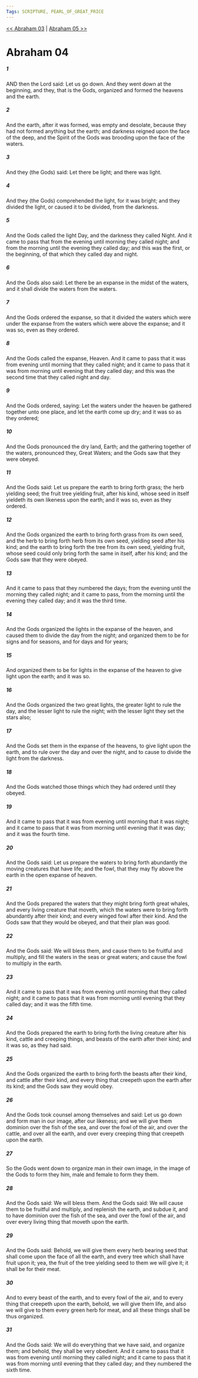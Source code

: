 ```yaml
---
Tags: SCRIPTURE, PEARL_OF_GREAT_PRICE
---
```


[<< Abraham 03](PEARL_OF_GREAT_PRICE/02_Abraham/Abraham_03.md) | [Abraham 05 >>](PEARL_OF_GREAT_PRICE/02_Abraham/Abraham_05.md)

# Abraham 04

##### 1

AND then the Lord said: Let us go down. And they went down at the beginning, and they, that is the Gods, organized and formed the heavens and the earth.

##### 2

And the earth, after it was formed, was empty and desolate, because they had not formed anything but the earth; and darkness reigned upon the face of the deep, and the Spirit of the Gods was brooding upon the face of the waters.

##### 3

And they (the Gods) said: Let there be light; and there was light.

##### 4

And they (the Gods) comprehended the light, for it was bright; and they divided the light, or caused it to be divided, from the darkness.

##### 5

And the Gods called the light Day, and the darkness they called Night. And it came to pass that from the evening until morning they called night; and from the morning until the evening they called day; and this was the first, or the beginning, of that which they called day and night.

##### 6

And the Gods also said: Let there be an expanse in the midst of the waters, and it shall divide the waters from the waters.

##### 7

And the Gods ordered the expanse, so that it divided the waters which were under the expanse from the waters which were above the expanse; and it was so, even as they ordered.

##### 8

And the Gods called the expanse, Heaven. And it came to pass that it was from evening until morning that they called night; and it came to pass that it was from morning until evening that they called day; and this was the second time that they called night and day.

##### 9

And the Gods ordered, saying: Let the waters under the heaven be gathered together unto one place, and let the earth come up dry; and it was so as they ordered;

##### 10

And the Gods pronounced the dry land, Earth; and the gathering together of the waters, pronounced they, Great Waters; and the Gods saw that they were obeyed.

##### 11

And the Gods said: Let us prepare the earth to bring forth grass; the herb yielding seed; the fruit tree yielding fruit, after his kind, whose seed in itself yieldeth its own likeness upon the earth; and it was so, even as they ordered.

##### 12

And the Gods organized the earth to bring forth grass from its own seed, and the herb to bring forth herb from its own seed, yielding seed after his kind; and the earth to bring forth the tree from its own seed, yielding fruit, whose seed could only bring forth the same in itself, after his kind; and the Gods saw that they were obeyed.

##### 13

And it came to pass that they numbered the days; from the evening until the morning they called night; and it came to pass, from the morning until the evening they called day; and it was the third time.

##### 14

And the Gods organized the lights in the expanse of the heaven, and caused them to divide the day from the night; and organized them to be for signs and for seasons, and for days and for years;

##### 15

And organized them to be for lights in the expanse of the heaven to give light upon the earth; and it was so.

##### 16

And the Gods organized the two great lights, the greater light to rule the day, and the lesser light to rule the night; with the lesser light they set the stars also;

##### 17

And the Gods set them in the expanse of the heavens, to give light upon the earth, and to rule over the day and over the night, and to cause to divide the light from the darkness.

##### 18

And the Gods watched those things which they had ordered until they obeyed.

##### 19

And it came to pass that it was from evening until morning that it was night; and it came to pass that it was from morning until evening that it was day; and it was the fourth time.

##### 20

And the Gods said: Let us prepare the waters to bring forth abundantly the moving creatures that have life; and the fowl, that they may fly above the earth in the open expanse of heaven.

##### 21

And the Gods prepared the waters that they might bring forth great whales, and every living creature that moveth, which the waters were to bring forth abundantly after their kind; and every winged fowl after their kind. And the Gods saw that they would be obeyed, and that their plan was good.

##### 22

And the Gods said: We will bless them, and cause them to be fruitful and multiply, and fill the waters in the seas or great waters; and cause the fowl to multiply in the earth.

##### 23

And it came to pass that it was from evening until morning that they called night; and it came to pass that it was from morning until evening that they called day; and it was the fifth time.

##### 24

And the Gods prepared the earth to bring forth the living creature after his kind, cattle and creeping things, and beasts of the earth after their kind; and it was so, as they had said.

##### 25

And the Gods organized the earth to bring forth the beasts after their kind, and cattle after their kind, and every thing that creepeth upon the earth after its kind; and the Gods saw they would obey.

##### 26

And the Gods took counsel among themselves and said: Let us go down and form man in our image, after our likeness; and we will give them dominion over the fish of the sea, and over the fowl of the air, and over the cattle, and over all the earth, and over every creeping thing that creepeth upon the earth.

##### 27

So the Gods went down to organize man in their own image, in the image of the Gods to form they him, male and female to form they them.

##### 28

And the Gods said: We will bless them. And the Gods said: We will cause them to be fruitful and multiply, and replenish the earth, and subdue it, and to have dominion over the fish of the sea, and over the fowl of the air, and over every living thing that moveth upon the earth.

##### 29

And the Gods said: Behold, we will give them every herb bearing seed that shall come upon the face of all the earth, and every tree which shall have fruit upon it; yea, the fruit of the tree yielding seed to them we will give it; it shall be for their meat.

##### 30

And to every beast of the earth, and to every fowl of the air, and to every thing that creepeth upon the earth, behold, we will give them life, and also we will give to them every green herb for meat, and all these things shall be thus organized.

##### 31

And the Gods said: We will do everything that we have said, and organize them; and behold, they shall be very obedient. And it came to pass that it was from evening until morning they called night; and it came to pass that it was from morning until evening that they called day; and they numbered the sixth time.
